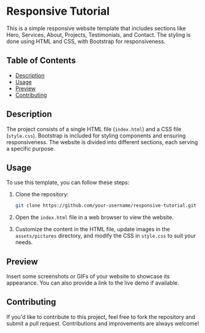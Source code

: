 # Responsive Tutorial

This is a simple responsive website template that includes sections like Hero, Services, About, Projects, Testimonials, and Contact. The styling is done using HTML and CSS, with Bootstrap for responsiveness.

## Table of Contents
- [Description](#description)
- [Usage](#usage)
- [Preview](#preview)
- [Contributing](#contributing)

## Description

The project consists of a single HTML file (`index.html`) and a CSS file (`style.css`). Bootstrap is included for styling components and ensuring responsiveness. The website is divided into different sections, each serving a specific purpose.

## Usage

To use this template, you can follow these steps:

1. Clone the repository:

    ```bash
    git clone https://github.com/your-username/responsive-tutorial.git
    ```

2. Open the `index.html` file in a web browser to view the website.

3. Customize the content in the HTML file, update images in the `assets/pictures` directory, and modify the CSS in `style.css` to suit your needs.

## Preview

Insert some screenshots or GIFs of your website to showcase its appearance. You can also provide a link to the live demo if available.

## Contributing

If you'd like to contribute to this project, feel free to fork the repository and submit a pull request. Contributions and improvements are always welcome!
